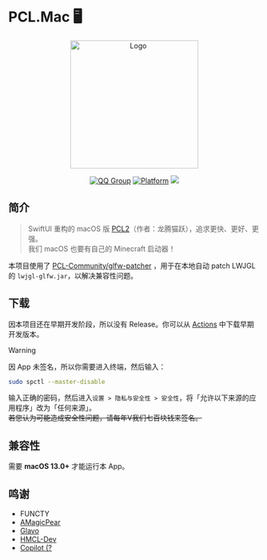 # PCL.Mac 🖥️

<div align="center">
  <img alt="Logo" src="/.github/assets/icon.png" width="256">
  
  [![QQ Group](https://img.shields.io/badge/QQ群-1047463389-blue)](https://jq.qq.com/?_wv=1027&k=5X6X9X8X)
  [![Platform](https://img.shields.io/badge/macOS-13.0+-blue)](https://developer.apple.com/macos/)
  [![](https://hits.zkitefly.eu.org/?tag=https://github.com/PCL-Community/PCL.Mac)](https://hits.zkitefly.eu.org/?tag=https://github.com/PCL-Community/PCL.Mac&web=true)
  
</div>

## 简介

> SwiftUI 重构的 macOS 版 [PCL2](https://github.com/Hex-Dragon/PCL2)（作者：龙腾猫跃），追求更快、更好、更强。<br>
> 我们 macOS 也要有自己的 Minecraft 启动器！<br>

本项目使用了 [PCL-Community/glfw-patcher](https://github.com/PCL-Community/glfw-patcher) ，用于在本地自动 patch LWJGL 的 `lwjgl-glfw.jar`，以解决兼容性问题。<br>

## 下载

因本项目还在早期开发阶段，所以没有 Release。你可以从 [Actions](https://github.com/PCL-Community/PCL.Mac/actions) 中下载早期开发版本。<br>
> [!WARNING]
> 因 App 未签名，所以你需要进入终端，然后输入：<br>
> ```bash
> sudo spctl --master-disable
> ```
> 输入正确的密码，然后进入`设置 > 隐私与安全性 > 安全性`，将「允许以下来源的应用程序」改为「任何来源」。<br>
> ~~若您认为可能造成安全性问题，请每年V我们七百块钱来签名。~~

## 兼容性

需要 **macOS 13.0+** 才能运行本 App。

## 鸣谢

- FUNCTY
- [AMagicPear](https://github.com/AMagicPear)
- [Glavo](https://github.com/Glavo)
- [HMCL-Dev](https://github.com/HMCL-Dev)
- [Copilot](https://github.com/copilot)[ (?](https://www.bilibili.com/video/BV1GJ411x7h7)
